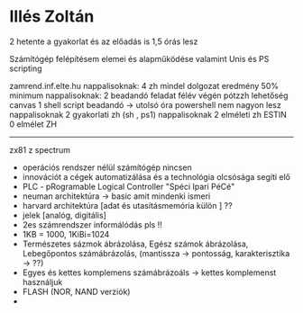 # Illés Zoltán


2 hetente a gyakorlat és az előadás is 1,5 órás lesz

Számítógép felépítésem elemei és alapműködése valamint Unis és PS scripting

zamrend.inf.elte.hu
nappalisoknak: 4 zh mindel dolgozat eredmény 50% minimum
nappalisoknak: 2 beadandó feladat
félév végén pótzzh lehetőség
canvas 1 shell script beadandó -> utolsó óra
powershell nem nagyon lesz
nappalisoknak 2 gyakorlati zh (sh , ps1)
nappalisoknak 2 elméleti zh
ESTIN 0 elmélet ZH


-----
zx81 
z spectrum

- operációs rendszer nélül számítógép nincsen
- innovációt a cégek automatizálása és a technológia olcsósága segíti elő
- PLC - pRogramable Logical Controller "Spéci Ipari PéCé"
- neuman architektúra -> basic amit mindenki ismeri
- harvard architektúra [adat és utasításmemória külön ] ?? 
- jelek [analóg, digitális] 
- 2es számrendszer informálódás pls !!
- 1KB = 1000, 1KiBi=1024
- Természetes sázmok ábrázolása, Egész számok ábrázolása, Lebegőpontos számábrázolás, (mantissza -> pontosság, karakterisztika -> ??)
- Egyes és kettes komplemens számábrázoáls -> kettes komplemenst használjuk
- FLASH (NOR, NAND verziók)
- 
